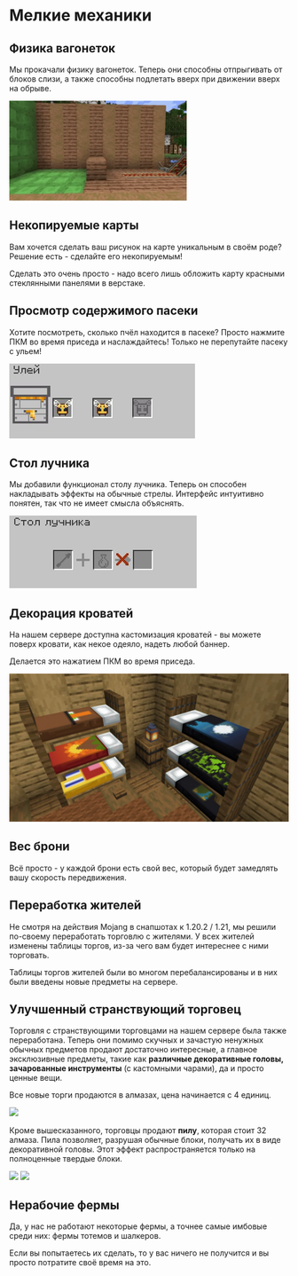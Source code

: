 # Мелкие механики

## Физика вагонеток

Мы прокачали физику вагонеток. Теперь они способны отпрыгивать от блоков слизи, а также способны подлетать вверх при движении вверх на обрыве.

![](assets/minecarts.gif)

## Некопируемые карты 

Вам хочется сделать ваш рисунок на карте уникальным в своём роде? Решение есть - сделайте его некопируемым! 

Сделать это очень просто - надо всего лишь обложить карту красными стеклянными панелями в верстаке.

## Просмотр содержимого пасеки

Хотите посмотреть, сколько пчёл находится в пасеке? Просто нажмите ПКМ во время приседа и наслаждайтесь! Только не перепутайте пасеку с ульем!

![](assets/beehive.png)

## Стол лучника

Мы добавили функционал столу лучника. Теперь он способен накладывать эффекты на обычные стрелы. Интерфейс интуитивно понятен, так что не имеет смысла объяснять. 

![Alt text](assets/fletching_table.png)

## Декорация кроватей

На нашем сервере доступна кастомизация кроватей - вы можете поверх кровати, как некое одеяло, надеть любой баннер. 

Делается это нажатием ПКМ во время приседа.

![](assets/beds.png)

## Вес брони

Всё просто - у каждой брони есть свой вес, который будет замедлять вашу скорость передвижения.

## Переработка жителей

Не смотря на действия Mojang в снапшотах к 1.20.2 / 1.21, мы решили по-своему переработать торговлю с жителями. У всех жителей изменены таблицы торгов, из-за чего вам будет интереснее с ними торговать. 

Таблицы торгов жителей были во многом перебалансированы и в них были введены новые предметы на сервере.

## Улучшенный странствующий торговец

Торговля с странствующими торговцами на нашем сервере была также переработана. Теперь они помимо скучных и зачастую ненужных обычных предметов продают достаточно интересные, а главное эксклюзивные предметы, такие как **различные декоративные головы, зачарованные инструменты** (с кастомными чарами), да и просто ценные вещи.

Все новые торги продаются в алмазах, цена начинается с 4 единиц.

![](https://i.imgur.com/I7iOAwU.png)

Кроме вышесказанного, торговцы продают **пилу**, которая стоит 32 алмаза. Пила позволяет, разрушая обычные блоки, получать их в виде декоративной головы. Этот эффект распространяется только на полноценные твердые блоки.

![](https://i.imgur.com/lCraoOZ.png)
![](https://i.imgur.com/Szjb1U4.png)

## Нерабочие фермы

Да, у нас не работают некоторые фермы, а точнее самые имбовые среди них: фермы тотемов и шалкеров. 

Если вы попытаетесь их сделать, то у вас ничего не получится и вы просто потратите своё время на это.
